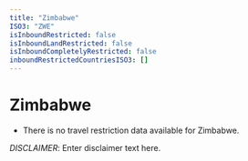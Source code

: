```yaml
---
title: "Zimbabwe"
ISO3: "ZWE"
isInboundRestricted: false
isInboundLandRestricted: false
isInboundCompletelyRestricted: false
inboundRestrictedCountriesISO3: []
---
```


# Zimbabwe

* There is no travel restriction data available for Zimbabwe.

*DISCLAIMER*: Enter disclaimer text here.
